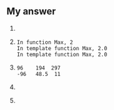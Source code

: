 ## My answer

1. 

   1. ```
      In function Max, 2
      In template function Max, 2.0
      In template function Max, 2.0
      ```

   2. ```
      96	194  297
      -96	48.5  11
      
      ```

   3. ```
      
      ```

   4. 

